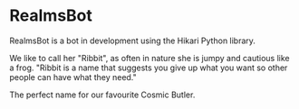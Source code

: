 # RealmsBot
RealmsBot is a bot in development using the Hikari Python library.

We like to call her "Ribbit", as often in nature she is jumpy and cautious like a frog.
"Ribbit is a name that suggests you give up what you want so other people can have what they need."

The perfect name for our favourite Cosmic Butler.
